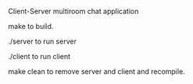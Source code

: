 Client-Server multiroom chat application

make to build.

./server to run server

./client to run client

make clean to remove server and client and recompile.
